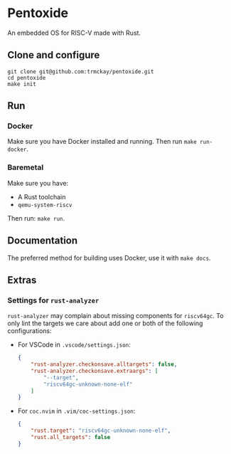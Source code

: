 # Pentoxide

An embedded OS for RISC-V made with Rust.

## Clone and configure

```
git clone git@github.com:trmckay/pentoxide.git
cd pentoxide
make init
```

## Run

### Docker

Make sure you have Docker installed and running. Then run `make run-docker`.

### Baremetal

Make sure you have:

* A Rust toolchain
* `qemu-system-riscv`

Then run: `make run`.

## Documentation

The preferred method for building uses Docker, use it with `make docs`.

## Extras

### Settings for `rust-analyzer`

`rust-analyzer` may complain about missing components for `riscv64gc`. To only lint
the targets we care about add one or both of the following configurations:

* For VSCode in `.vscode/settings.json`:

  ```json
  {
      "rust-analyzer.checkonsave.alltargets": false,
      "rust-analyzer.checkonsave.extraargs": [
          "--target",
          "riscv64gc-unknown-none-elf"
      ]
  }
  ```

* For `coc.nvim` in `.vim/coc-settings.json`:

  ```json
  {
      "rust.target": "riscv64gc-unknown-none-elf",
      "rust.all_targets": false
  }
  ```
